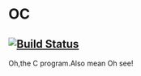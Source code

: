 # OC
[![Build Status](https://travis-ci.org/abner-ma/OC.svg?branch=master)](https://travis-ci.org/abner-ma/OC)
---
Oh,the C program.Also mean Oh see!
